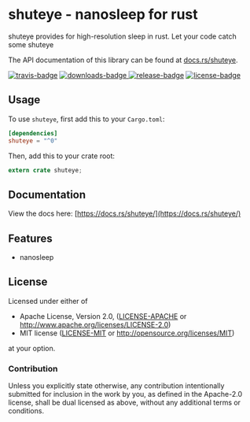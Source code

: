 # shuteye - nanosleep for rust

shuteye provides for high-resolution sleep in rust. Let your code catch some shuteye

The API documentation of this library can be found at
[docs.rs/shuteye](https://docs.rs/shuteye/).

[![travis-badge][]][travis] [![downloads-badge][] ![release-badge][]][crate] [![license-badge][]](#license)

[travis-badge]: https://img.shields.io/travis/brayniac/shuteye/master.svg
[downloads-badge]: https://img.shields.io/crates/d/shuteye.svg
[release-badge]: https://img.shields.io/crates/v/shuteye.svg
[license-badge]: https://img.shields.io/crates/l/shuteye.svg
[travis]: https://travis-ci.org/brayniac/shuteye
[crate]: https://crates.io/crates/shuteye
[Cargo]: https://github.com/rust-lang/cargo

## Usage

To use `shuteye`, first add this to your `Cargo.toml`:

```toml
[dependencies]
shuteye = "^0"
```

Then, add this to your crate root:

```rust
extern crate shuteye;
```

## Documentation

View the docs here: [https://docs.rs/shuteye/](https://docs.rs/shuteye/)

## Features

* nanosleep

## License

Licensed under either of

 * Apache License, Version 2.0, ([LICENSE-APACHE](LICENSE-APACHE) or http://www.apache.org/licenses/LICENSE-2.0)
 * MIT license ([LICENSE-MIT](LICENSE-MIT) or http://opensource.org/licenses/MIT)

at your option.

### Contribution

Unless you explicitly state otherwise, any contribution intentionally
submitted for inclusion in the work by you, as defined in the Apache-2.0
license, shall be dual licensed as above, without any additional terms or
conditions.
